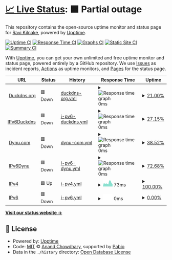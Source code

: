 # [📈 Live Status](https://kilnake.github.io/uptime): <!--live status--> **🟧 Partial outage**

This repository contains the open-source uptime monitor and status page for [Ravi Kilnake](kilnake.github.io), powered by [Upptime](https://github.com/upptime/upptime).

[![Uptime CI](https://github.com/kilnake/uptime/workflows/Uptime%20CI/badge.svg)](https://github.com/kilnake/uptime/actions?query=workflow%3A%22Uptime+CI%22)
[![Response Time CI](https://github.com/kilnake/uptime/workflows/Response%20Time%20CI/badge.svg)](https://github.com/kilnake/uptime/actions?query=workflow%3A%22Response+Time+CI%22)
[![Graphs CI](https://github.com/kilnake/uptime/workflows/Graphs%20CI/badge.svg)](https://github.com/kilnake/uptime/actions?query=workflow%3A%22Graphs+CI%22)
[![Static Site CI](https://github.com/kilnake/uptime/workflows/Static%20Site%20CI/badge.svg)](https://github.com/kilnake/uptime/actions?query=workflow%3A%22Static+Site+CI%22)
[![Summary CI](https://github.com/kilnake/uptime/workflows/Summary%20CI/badge.svg)](https://github.com/kilnake/uptime/actions?query=workflow%3A%22Summary+CI%22)

With [Upptime](https://upptime.js.org), you can get your own unlimited and free uptime monitor and status page, powered entirely by a GitHub repository. We use [Issues](https://github.com/kilnake/uptime/issues) as incident reports, [Actions](https://github.com/kilnake/uptime/actions) as uptime monitors, and [Pages](https://kilnake.github.io/uptime) for the status page.

<!--start: status pages-->
<!-- This summary is generated by Upptime (https://github.com/upptime/upptime) -->
<!-- Do not edit this manually, your changes will be overwritten -->
<!-- prettier-ignore -->
| URL | Status | History | Response Time | Uptime |
| --- | ------ | ------- | ------------- | ------ |
| <img alt="" src="https://icons.duckduckgo.com/ip3/pattagobi.duckdns.org.ico" height="13"> [Duckdns.org](https://pattagobi.duckdns.org) | 🟥 Down | [duckdns-org.yml](https://github.com/kilnake/uptime/commits/HEAD/history/duckdns-org.yml) | <details><summary><img alt="Response time graph" src="./graphs/duckdns-org/response-time-week.png" height="20"> 0ms</summary><br><a href="https://kilnake.github.io/uptime/history/duckdns-org"><img alt="Response time 0" src="https://img.shields.io/endpoint?url=https%3A%2F%2Fraw.githubusercontent.com%2Fkilnake%2Fuptime%2FHEAD%2Fapi%2Fduckdns-org%2Fresponse-time.json"></a><br><a href="https://kilnake.github.io/uptime/history/duckdns-org"><img alt="24-hour response time 0" src="https://img.shields.io/endpoint?url=https%3A%2F%2Fraw.githubusercontent.com%2Fkilnake%2Fuptime%2FHEAD%2Fapi%2Fduckdns-org%2Fresponse-time-day.json"></a><br><a href="https://kilnake.github.io/uptime/history/duckdns-org"><img alt="7-day response time 0" src="https://img.shields.io/endpoint?url=https%3A%2F%2Fraw.githubusercontent.com%2Fkilnake%2Fuptime%2FHEAD%2Fapi%2Fduckdns-org%2Fresponse-time-week.json"></a><br><a href="https://kilnake.github.io/uptime/history/duckdns-org"><img alt="30-day response time 0" src="https://img.shields.io/endpoint?url=https%3A%2F%2Fraw.githubusercontent.com%2Fkilnake%2Fuptime%2FHEAD%2Fapi%2Fduckdns-org%2Fresponse-time-month.json"></a><br><a href="https://kilnake.github.io/uptime/history/duckdns-org"><img alt="1-year response time 0" src="https://img.shields.io/endpoint?url=https%3A%2F%2Fraw.githubusercontent.com%2Fkilnake%2Fuptime%2FHEAD%2Fapi%2Fduckdns-org%2Fresponse-time-year.json"></a></details> | <details><summary><a href="https://kilnake.github.io/uptime/history/duckdns-org">21.00%</a></summary><a href="https://kilnake.github.io/uptime/history/duckdns-org"><img alt="All-time uptime 21.00%" src="https://img.shields.io/endpoint?url=https%3A%2F%2Fraw.githubusercontent.com%2Fkilnake%2Fuptime%2FHEAD%2Fapi%2Fduckdns-org%2Fuptime.json"></a><br><a href="https://kilnake.github.io/uptime/history/duckdns-org"><img alt="24-hour uptime 21.00%" src="https://img.shields.io/endpoint?url=https%3A%2F%2Fraw.githubusercontent.com%2Fkilnake%2Fuptime%2FHEAD%2Fapi%2Fduckdns-org%2Fuptime-day.json"></a><br><a href="https://kilnake.github.io/uptime/history/duckdns-org"><img alt="7-day uptime 21.00%" src="https://img.shields.io/endpoint?url=https%3A%2F%2Fraw.githubusercontent.com%2Fkilnake%2Fuptime%2FHEAD%2Fapi%2Fduckdns-org%2Fuptime-week.json"></a><br><a href="https://kilnake.github.io/uptime/history/duckdns-org"><img alt="30-day uptime 21.00%" src="https://img.shields.io/endpoint?url=https%3A%2F%2Fraw.githubusercontent.com%2Fkilnake%2Fuptime%2FHEAD%2Fapi%2Fduckdns-org%2Fuptime-month.json"></a><br><a href="https://kilnake.github.io/uptime/history/duckdns-org"><img alt="1-year uptime 21.00%" src="https://img.shields.io/endpoint?url=https%3A%2F%2Fraw.githubusercontent.com%2Fkilnake%2Fuptime%2FHEAD%2Fapi%2Fduckdns-org%2Fuptime-year.json"></a></details>
| <img alt="" src="https://icons.duckduckgo.com/ip3/pattagobi.duckdns.org.ico" height="13"> [IPv6Duckdns](https://pattagobi.duckdns.org) | 🟥 Down | [i-pv6-duckdns.yml](https://github.com/kilnake/uptime/commits/HEAD/history/i-pv6-duckdns.yml) | <details><summary><img alt="Response time graph" src="./graphs/i-pv6-duckdns/response-time-week.png" height="20"> 0ms</summary><br><a href="https://kilnake.github.io/uptime/history/i-pv6-duckdns"><img alt="Response time 0" src="https://img.shields.io/endpoint?url=https%3A%2F%2Fraw.githubusercontent.com%2Fkilnake%2Fuptime%2FHEAD%2Fapi%2Fi-pv6-duckdns%2Fresponse-time.json"></a><br><a href="https://kilnake.github.io/uptime/history/i-pv6-duckdns"><img alt="24-hour response time 0" src="https://img.shields.io/endpoint?url=https%3A%2F%2Fraw.githubusercontent.com%2Fkilnake%2Fuptime%2FHEAD%2Fapi%2Fi-pv6-duckdns%2Fresponse-time-day.json"></a><br><a href="https://kilnake.github.io/uptime/history/i-pv6-duckdns"><img alt="7-day response time 0" src="https://img.shields.io/endpoint?url=https%3A%2F%2Fraw.githubusercontent.com%2Fkilnake%2Fuptime%2FHEAD%2Fapi%2Fi-pv6-duckdns%2Fresponse-time-week.json"></a><br><a href="https://kilnake.github.io/uptime/history/i-pv6-duckdns"><img alt="30-day response time 0" src="https://img.shields.io/endpoint?url=https%3A%2F%2Fraw.githubusercontent.com%2Fkilnake%2Fuptime%2FHEAD%2Fapi%2Fi-pv6-duckdns%2Fresponse-time-month.json"></a><br><a href="https://kilnake.github.io/uptime/history/i-pv6-duckdns"><img alt="1-year response time 0" src="https://img.shields.io/endpoint?url=https%3A%2F%2Fraw.githubusercontent.com%2Fkilnake%2Fuptime%2FHEAD%2Fapi%2Fi-pv6-duckdns%2Fresponse-time-year.json"></a></details> | <details><summary><a href="https://kilnake.github.io/uptime/history/i-pv6-duckdns">27.15%</a></summary><a href="https://kilnake.github.io/uptime/history/i-pv6-duckdns"><img alt="All-time uptime 27.15%" src="https://img.shields.io/endpoint?url=https%3A%2F%2Fraw.githubusercontent.com%2Fkilnake%2Fuptime%2FHEAD%2Fapi%2Fi-pv6-duckdns%2Fuptime.json"></a><br><a href="https://kilnake.github.io/uptime/history/i-pv6-duckdns"><img alt="24-hour uptime 27.15%" src="https://img.shields.io/endpoint?url=https%3A%2F%2Fraw.githubusercontent.com%2Fkilnake%2Fuptime%2FHEAD%2Fapi%2Fi-pv6-duckdns%2Fuptime-day.json"></a><br><a href="https://kilnake.github.io/uptime/history/i-pv6-duckdns"><img alt="7-day uptime 27.15%" src="https://img.shields.io/endpoint?url=https%3A%2F%2Fraw.githubusercontent.com%2Fkilnake%2Fuptime%2FHEAD%2Fapi%2Fi-pv6-duckdns%2Fuptime-week.json"></a><br><a href="https://kilnake.github.io/uptime/history/i-pv6-duckdns"><img alt="30-day uptime 27.15%" src="https://img.shields.io/endpoint?url=https%3A%2F%2Fraw.githubusercontent.com%2Fkilnake%2Fuptime%2FHEAD%2Fapi%2Fi-pv6-duckdns%2Fuptime-month.json"></a><br><a href="https://kilnake.github.io/uptime/history/i-pv6-duckdns"><img alt="1-year uptime 27.15%" src="https://img.shields.io/endpoint?url=https%3A%2F%2Fraw.githubusercontent.com%2Fkilnake%2Fuptime%2FHEAD%2Fapi%2Fi-pv6-duckdns%2Fuptime-year.json"></a></details>
| <img alt="" src="https://icons.duckduckgo.com/ip3/helloo.ooguy.com.ico" height="13"> [Dynu.com](https://helloo.ooguy.com) | 🟥 Down | [dynu-com.yml](https://github.com/kilnake/uptime/commits/HEAD/history/dynu-com.yml) | <details><summary><img alt="Response time graph" src="./graphs/dynu-com/response-time-week.png" height="20"> 0ms</summary><br><a href="https://kilnake.github.io/uptime/history/dynu-com"><img alt="Response time 0" src="https://img.shields.io/endpoint?url=https%3A%2F%2Fraw.githubusercontent.com%2Fkilnake%2Fuptime%2FHEAD%2Fapi%2Fdynu-com%2Fresponse-time.json"></a><br><a href="https://kilnake.github.io/uptime/history/dynu-com"><img alt="24-hour response time 0" src="https://img.shields.io/endpoint?url=https%3A%2F%2Fraw.githubusercontent.com%2Fkilnake%2Fuptime%2FHEAD%2Fapi%2Fdynu-com%2Fresponse-time-day.json"></a><br><a href="https://kilnake.github.io/uptime/history/dynu-com"><img alt="7-day response time 0" src="https://img.shields.io/endpoint?url=https%3A%2F%2Fraw.githubusercontent.com%2Fkilnake%2Fuptime%2FHEAD%2Fapi%2Fdynu-com%2Fresponse-time-week.json"></a><br><a href="https://kilnake.github.io/uptime/history/dynu-com"><img alt="30-day response time 0" src="https://img.shields.io/endpoint?url=https%3A%2F%2Fraw.githubusercontent.com%2Fkilnake%2Fuptime%2FHEAD%2Fapi%2Fdynu-com%2Fresponse-time-month.json"></a><br><a href="https://kilnake.github.io/uptime/history/dynu-com"><img alt="1-year response time 0" src="https://img.shields.io/endpoint?url=https%3A%2F%2Fraw.githubusercontent.com%2Fkilnake%2Fuptime%2FHEAD%2Fapi%2Fdynu-com%2Fresponse-time-year.json"></a></details> | <details><summary><a href="https://kilnake.github.io/uptime/history/dynu-com">38.52%</a></summary><a href="https://kilnake.github.io/uptime/history/dynu-com"><img alt="All-time uptime 38.52%" src="https://img.shields.io/endpoint?url=https%3A%2F%2Fraw.githubusercontent.com%2Fkilnake%2Fuptime%2FHEAD%2Fapi%2Fdynu-com%2Fuptime.json"></a><br><a href="https://kilnake.github.io/uptime/history/dynu-com"><img alt="24-hour uptime 38.52%" src="https://img.shields.io/endpoint?url=https%3A%2F%2Fraw.githubusercontent.com%2Fkilnake%2Fuptime%2FHEAD%2Fapi%2Fdynu-com%2Fuptime-day.json"></a><br><a href="https://kilnake.github.io/uptime/history/dynu-com"><img alt="7-day uptime 38.52%" src="https://img.shields.io/endpoint?url=https%3A%2F%2Fraw.githubusercontent.com%2Fkilnake%2Fuptime%2FHEAD%2Fapi%2Fdynu-com%2Fuptime-week.json"></a><br><a href="https://kilnake.github.io/uptime/history/dynu-com"><img alt="30-day uptime 38.52%" src="https://img.shields.io/endpoint?url=https%3A%2F%2Fraw.githubusercontent.com%2Fkilnake%2Fuptime%2FHEAD%2Fapi%2Fdynu-com%2Fuptime-month.json"></a><br><a href="https://kilnake.github.io/uptime/history/dynu-com"><img alt="1-year uptime 38.52%" src="https://img.shields.io/endpoint?url=https%3A%2F%2Fraw.githubusercontent.com%2Fkilnake%2Fuptime%2FHEAD%2Fapi%2Fdynu-com%2Fuptime-year.json"></a></details>
| <img alt="" src="https://icons.duckduckgo.com/ip3/helloo.ooguy.com.ico" height="13"> [IPv6Dynu](https://helloo.ooguy.com) | 🟥 Down | [i-pv6-dynu.yml](https://github.com/kilnake/uptime/commits/HEAD/history/i-pv6-dynu.yml) | <details><summary><img alt="Response time graph" src="./graphs/i-pv6-dynu/response-time-week.png" height="20"> 0ms</summary><br><a href="https://kilnake.github.io/uptime/history/i-pv6-dynu"><img alt="Response time 0" src="https://img.shields.io/endpoint?url=https%3A%2F%2Fraw.githubusercontent.com%2Fkilnake%2Fuptime%2FHEAD%2Fapi%2Fi-pv6-dynu%2Fresponse-time.json"></a><br><a href="https://kilnake.github.io/uptime/history/i-pv6-dynu"><img alt="24-hour response time 0" src="https://img.shields.io/endpoint?url=https%3A%2F%2Fraw.githubusercontent.com%2Fkilnake%2Fuptime%2FHEAD%2Fapi%2Fi-pv6-dynu%2Fresponse-time-day.json"></a><br><a href="https://kilnake.github.io/uptime/history/i-pv6-dynu"><img alt="7-day response time 0" src="https://img.shields.io/endpoint?url=https%3A%2F%2Fraw.githubusercontent.com%2Fkilnake%2Fuptime%2FHEAD%2Fapi%2Fi-pv6-dynu%2Fresponse-time-week.json"></a><br><a href="https://kilnake.github.io/uptime/history/i-pv6-dynu"><img alt="30-day response time 0" src="https://img.shields.io/endpoint?url=https%3A%2F%2Fraw.githubusercontent.com%2Fkilnake%2Fuptime%2FHEAD%2Fapi%2Fi-pv6-dynu%2Fresponse-time-month.json"></a><br><a href="https://kilnake.github.io/uptime/history/i-pv6-dynu"><img alt="1-year response time 0" src="https://img.shields.io/endpoint?url=https%3A%2F%2Fraw.githubusercontent.com%2Fkilnake%2Fuptime%2FHEAD%2Fapi%2Fi-pv6-dynu%2Fresponse-time-year.json"></a></details> | <details><summary><a href="https://kilnake.github.io/uptime/history/i-pv6-dynu">72.68%</a></summary><a href="https://kilnake.github.io/uptime/history/i-pv6-dynu"><img alt="All-time uptime 72.68%" src="https://img.shields.io/endpoint?url=https%3A%2F%2Fraw.githubusercontent.com%2Fkilnake%2Fuptime%2FHEAD%2Fapi%2Fi-pv6-dynu%2Fuptime.json"></a><br><a href="https://kilnake.github.io/uptime/history/i-pv6-dynu"><img alt="24-hour uptime 72.68%" src="https://img.shields.io/endpoint?url=https%3A%2F%2Fraw.githubusercontent.com%2Fkilnake%2Fuptime%2FHEAD%2Fapi%2Fi-pv6-dynu%2Fuptime-day.json"></a><br><a href="https://kilnake.github.io/uptime/history/i-pv6-dynu"><img alt="7-day uptime 72.68%" src="https://img.shields.io/endpoint?url=https%3A%2F%2Fraw.githubusercontent.com%2Fkilnake%2Fuptime%2FHEAD%2Fapi%2Fi-pv6-dynu%2Fuptime-week.json"></a><br><a href="https://kilnake.github.io/uptime/history/i-pv6-dynu"><img alt="30-day uptime 72.68%" src="https://img.shields.io/endpoint?url=https%3A%2F%2Fraw.githubusercontent.com%2Fkilnake%2Fuptime%2FHEAD%2Fapi%2Fi-pv6-dynu%2Fuptime-month.json"></a><br><a href="https://kilnake.github.io/uptime/history/i-pv6-dynu"><img alt="1-year uptime 72.68%" src="https://img.shields.io/endpoint?url=https%3A%2F%2Fraw.githubusercontent.com%2Fkilnake%2Fuptime%2FHEAD%2Fapi%2Fi-pv6-dynu%2Fuptime-year.json"></a></details>
| <img alt="" src="https://icons.duckduckgo.com/ip3/ipv4.icanhazip.com.ico" height="13"> [IPv4](https://ipv4.icanhazip.com/) | 🟩 Up | [i-pv4.yml](https://github.com/kilnake/uptime/commits/HEAD/history/i-pv4.yml) | <details><summary><img alt="Response time graph" src="./graphs/i-pv4/response-time-week.png" height="20"> 73ms</summary><br><a href="https://kilnake.github.io/uptime/history/i-pv4"><img alt="Response time 73" src="https://img.shields.io/endpoint?url=https%3A%2F%2Fraw.githubusercontent.com%2Fkilnake%2Fuptime%2FHEAD%2Fapi%2Fi-pv4%2Fresponse-time.json"></a><br><a href="https://kilnake.github.io/uptime/history/i-pv4"><img alt="24-hour response time 73" src="https://img.shields.io/endpoint?url=https%3A%2F%2Fraw.githubusercontent.com%2Fkilnake%2Fuptime%2FHEAD%2Fapi%2Fi-pv4%2Fresponse-time-day.json"></a><br><a href="https://kilnake.github.io/uptime/history/i-pv4"><img alt="7-day response time 73" src="https://img.shields.io/endpoint?url=https%3A%2F%2Fraw.githubusercontent.com%2Fkilnake%2Fuptime%2FHEAD%2Fapi%2Fi-pv4%2Fresponse-time-week.json"></a><br><a href="https://kilnake.github.io/uptime/history/i-pv4"><img alt="30-day response time 73" src="https://img.shields.io/endpoint?url=https%3A%2F%2Fraw.githubusercontent.com%2Fkilnake%2Fuptime%2FHEAD%2Fapi%2Fi-pv4%2Fresponse-time-month.json"></a><br><a href="https://kilnake.github.io/uptime/history/i-pv4"><img alt="1-year response time 73" src="https://img.shields.io/endpoint?url=https%3A%2F%2Fraw.githubusercontent.com%2Fkilnake%2Fuptime%2FHEAD%2Fapi%2Fi-pv4%2Fresponse-time-year.json"></a></details> | <details><summary><a href="https://kilnake.github.io/uptime/history/i-pv4">100.00%</a></summary><a href="https://kilnake.github.io/uptime/history/i-pv4"><img alt="All-time uptime 100.00%" src="https://img.shields.io/endpoint?url=https%3A%2F%2Fraw.githubusercontent.com%2Fkilnake%2Fuptime%2FHEAD%2Fapi%2Fi-pv4%2Fuptime.json"></a><br><a href="https://kilnake.github.io/uptime/history/i-pv4"><img alt="24-hour uptime 100.00%" src="https://img.shields.io/endpoint?url=https%3A%2F%2Fraw.githubusercontent.com%2Fkilnake%2Fuptime%2FHEAD%2Fapi%2Fi-pv4%2Fuptime-day.json"></a><br><a href="https://kilnake.github.io/uptime/history/i-pv4"><img alt="7-day uptime 100.00%" src="https://img.shields.io/endpoint?url=https%3A%2F%2Fraw.githubusercontent.com%2Fkilnake%2Fuptime%2FHEAD%2Fapi%2Fi-pv4%2Fuptime-week.json"></a><br><a href="https://kilnake.github.io/uptime/history/i-pv4"><img alt="30-day uptime 100.00%" src="https://img.shields.io/endpoint?url=https%3A%2F%2Fraw.githubusercontent.com%2Fkilnake%2Fuptime%2FHEAD%2Fapi%2Fi-pv4%2Fuptime-month.json"></a><br><a href="https://kilnake.github.io/uptime/history/i-pv4"><img alt="1-year uptime 100.00%" src="https://img.shields.io/endpoint?url=https%3A%2F%2Fraw.githubusercontent.com%2Fkilnake%2Fuptime%2FHEAD%2Fapi%2Fi-pv4%2Fuptime-year.json"></a></details>
| <img alt="" src="https://icons.duckduckgo.com/ip3/ipv6.icanhazip.com.ico" height="13"> [IPv6](https://ipv6.icanhazip.com/) | 🟥 Down | [i-pv6.yml](https://github.com/kilnake/uptime/commits/HEAD/history/i-pv6.yml) | <details><summary><img alt="Response time graph" src="./graphs/i-pv6/response-time-week.png" height="20"> 0ms</summary><br><a href="https://kilnake.github.io/uptime/history/i-pv6"><img alt="Response time 0" src="https://img.shields.io/endpoint?url=https%3A%2F%2Fraw.githubusercontent.com%2Fkilnake%2Fuptime%2FHEAD%2Fapi%2Fi-pv6%2Fresponse-time.json"></a><br><a href="https://kilnake.github.io/uptime/history/i-pv6"><img alt="24-hour response time 0" src="https://img.shields.io/endpoint?url=https%3A%2F%2Fraw.githubusercontent.com%2Fkilnake%2Fuptime%2FHEAD%2Fapi%2Fi-pv6%2Fresponse-time-day.json"></a><br><a href="https://kilnake.github.io/uptime/history/i-pv6"><img alt="7-day response time 0" src="https://img.shields.io/endpoint?url=https%3A%2F%2Fraw.githubusercontent.com%2Fkilnake%2Fuptime%2FHEAD%2Fapi%2Fi-pv6%2Fresponse-time-week.json"></a><br><a href="https://kilnake.github.io/uptime/history/i-pv6"><img alt="30-day response time 0" src="https://img.shields.io/endpoint?url=https%3A%2F%2Fraw.githubusercontent.com%2Fkilnake%2Fuptime%2FHEAD%2Fapi%2Fi-pv6%2Fresponse-time-month.json"></a><br><a href="https://kilnake.github.io/uptime/history/i-pv6"><img alt="1-year response time 0" src="https://img.shields.io/endpoint?url=https%3A%2F%2Fraw.githubusercontent.com%2Fkilnake%2Fuptime%2FHEAD%2Fapi%2Fi-pv6%2Fresponse-time-year.json"></a></details> | <details><summary><a href="https://kilnake.github.io/uptime/history/i-pv6">0.00%</a></summary><a href="https://kilnake.github.io/uptime/history/i-pv6"><img alt="All-time uptime 0.00%" src="https://img.shields.io/endpoint?url=https%3A%2F%2Fraw.githubusercontent.com%2Fkilnake%2Fuptime%2FHEAD%2Fapi%2Fi-pv6%2Fuptime.json"></a><br><a href="https://kilnake.github.io/uptime/history/i-pv6"><img alt="24-hour uptime 0.00%" src="https://img.shields.io/endpoint?url=https%3A%2F%2Fraw.githubusercontent.com%2Fkilnake%2Fuptime%2FHEAD%2Fapi%2Fi-pv6%2Fuptime-day.json"></a><br><a href="https://kilnake.github.io/uptime/history/i-pv6"><img alt="7-day uptime 0.00%" src="https://img.shields.io/endpoint?url=https%3A%2F%2Fraw.githubusercontent.com%2Fkilnake%2Fuptime%2FHEAD%2Fapi%2Fi-pv6%2Fuptime-week.json"></a><br><a href="https://kilnake.github.io/uptime/history/i-pv6"><img alt="30-day uptime 0.00%" src="https://img.shields.io/endpoint?url=https%3A%2F%2Fraw.githubusercontent.com%2Fkilnake%2Fuptime%2FHEAD%2Fapi%2Fi-pv6%2Fuptime-month.json"></a><br><a href="https://kilnake.github.io/uptime/history/i-pv6"><img alt="1-year uptime 0.00%" src="https://img.shields.io/endpoint?url=https%3A%2F%2Fraw.githubusercontent.com%2Fkilnake%2Fuptime%2FHEAD%2Fapi%2Fi-pv6%2Fuptime-year.json"></a></details>

<!--end: status pages-->

[**Visit our status website →**](https://kilnake.github.io/uptime)

## 📄 License

- Powered by: [Upptime](https://github.com/upptime/upptime)
- Code: [MIT](./LICENSE) © [Anand Chowdhary](https://anandchowdhary.com), supported by [Pabio](https://pabio.com)
- Data in the `./history` directory: [Open Database License](https://opendatacommons.org/licenses/odbl/1-0/)

